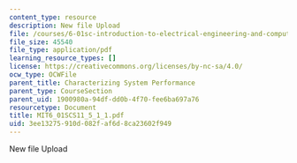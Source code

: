 ```yaml
---
content_type: resource
description: New file Upload
file: /courses/6-01sc-introduction-to-electrical-engineering-and-computer-science-i-spring-2011/3ee13275910d082faf6d8ca23602f949_MIT6_01SCS11_5_1_1.pdf
file_size: 45540
file_type: application/pdf
learning_resource_types: []
license: https://creativecommons.org/licenses/by-nc-sa/4.0/
ocw_type: OCWFile
parent_title: Characterizing System Performance
parent_type: CourseSection
parent_uid: 1900980a-94df-dd0b-4f70-fee6ba697a76
resourcetype: Document
title: MIT6_01SCS11_5_1_1.pdf
uid: 3ee13275-910d-082f-af6d-8ca23602f949
---
```

New file Upload